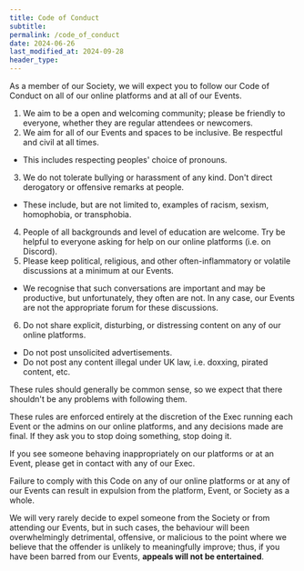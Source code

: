 ```yaml
---
title: Code of Conduct
subtitle: 
permalink: /code_of_conduct
date: 2024-06-26
last_modified_at: 2024-09-28
header_type:
---
```


As a member of our Society, we will expect you to follow our Code of Conduct on all of our online platforms and at all of our Events.



1. We aim to be a open and welcoming community; please be friendly to everyone, whether they are regular attendees or newcomers.
2. We aim for all of our Events and spaces to be inclusive. Be respectful and civil at all times.
  * This includes respecting peoples' choice of pronouns.
3. We do not tolerate bullying or harassment of any kind. Don't direct derogatory or offensive remarks at people.
  * These include, but are not limited to, examples of racism, sexism, homophobia, or transphobia.
4. People of all backgrounds and level of education are welcome. Try be helpful to everyone asking for help on our online platforms (i.e. on Discord).
5. Please keep political, religious, and other often-inflammatory or volatile discussions at a minimum at our Events.
  * We recognise that such conversations are important and may be productive, but unfortunately, they often are not. In any case, our Events are not the appropriate forum for these discussions.
6. Do not share explicit, disturbing, or distressing content on any of our online platforms.
  * Do not post unsolicited advertisements.
  * Do not post any content illegal under UK law, i.e. doxxing, pirated content, etc.



These rules should generally be common sense, so we expect that there shouldn't be any problems with following them.

These rules are enforced entirely at the discretion of the Exec running each Event or the admins on our online platforms, and any decisions made are final. If they ask you to stop doing something, stop doing it.

If you see someone behaving inappropriately on our platforms or at an Event, please get in contact with any of our Exec.

Failure to comply with this Code on any of our online platforms or at any of our Events can result in expulsion from the platform, Event, or Society as a whole.

We will very rarely decide to expel someone from the Society or from attending our Events, but in such cases, the behaviour will been overwhelmingly detrimental, offensive, or malicious to the point where we believe that the offender is unlikely to meaningfully improve; thus, if you have been barred from our Events, **appeals will not be entertained**.
